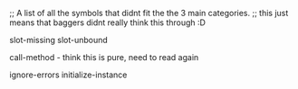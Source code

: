 ;; A list of all the symbols that didnt fit the the 3 main categories.
;; this just means that baggers didnt really think this through :D

slot-missing
slot-unbound

call-method - think this is pure, need to read again

ignore-errors
initialize-instance
